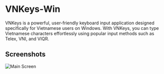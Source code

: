 # VNKeys-Win
VNKeys is a powerful, user-friendly keyboard input application designed specifically for Vietnamese users on Windows. With VNKeys, you can type Vietnamese characters effortlessly using popular input methods such as Telex, VNI, and VIQR.

## Screenshots
![Main Screen](https://vnfox.com//res/3/1032/vnkeys-win1.png)

